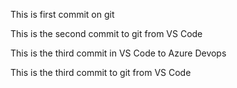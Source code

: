 This is first commit on git

This is the second commit to git from VS Code

This is the third commit in VS Code to Azure Devops

This is the third commit to git from VS Code
